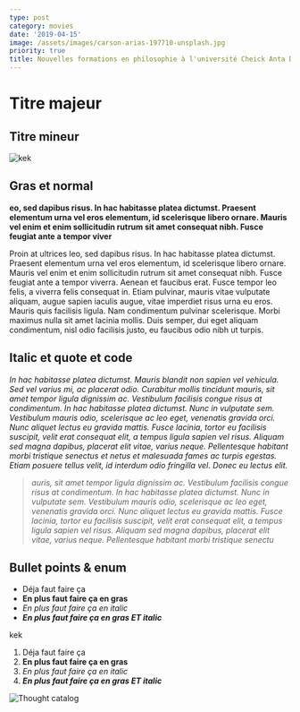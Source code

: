```yaml
---
type: post
category: movies
date: '2019-04-15'
image: /assets/images/carson-arias-197710-unsplash.jpg
priority: true
title: Nouvelles formations en philosophie à l'université Cheick Anta Diop
---
```

# Titre majeur

## Titre mineur

![kek](/assets/images/mvimg_20190401_154235.jpg)

## Gras et normal

**eo, sed dapibus risus. In hac habitasse platea dictumst. Praesent elementum urna vel eros elementum, id scelerisque libero ornare. Mauris vel enim et enim sollicitudin rutrum sit amet consequat nibh. Fusce feugiat ante a tempor viver**

Proin at ultrices leo, sed dapibus risus. In hac habitasse platea dictumst. Praesent elementum urna vel eros elementum, id scelerisque libero ornare. Mauris vel enim et enim sollicitudin rutrum sit amet consequat nibh. Fusce feugiat ante a tempor viverra. Aenean et faucibus erat. Fusce tempor leo felis, a viverra felis consequat in. Etiam pulvinar, mauris vitae vulputate aliquam, augue sapien iaculis augue, vitae imperdiet risus urna eu eros. Mauris quis facilisis ligula. Nam condimentum pulvinar scelerisque. Morbi maximus nulla sit amet lacinia mollis. Duis semper, dui eget aliquam condimentum, nisl odio facilisis justo, eu faucibus odio nibh ut turpis.

## Italic et quote et code

_In hac habitasse platea dictumst. Mauris blandit non sapien vel vehicula. Sed vel varius mi, ac placerat odio. Curabitur mollis tincidunt mauris, sit amet tempor ligula dignissim ac. Vestibulum facilisis congue risus at condimentum. In hac habitasse platea dictumst. Nunc in vulputate sem. Vestibulum mauris odio, scelerisque ac leo eget, venenatis gravida orci. Nunc aliquet lectus eu gravida mattis. Fusce lacinia, tortor eu facilisis suscipit, velit erat consequat elit, a tempus ligula sapien vel risus. Aliquam sed magna dapibus, placerat elit vitae, varius neque. Pellentesque habitant morbi tristique senectus et netus et malesuada fames ac turpis egestas. Etiam posuere tellus velit, id interdum odio fringilla vel. Donec eu lectus elit._

> _auris, sit amet tempor ligula dignissim ac. Vestibulum facilisis congue risus at condimentum. In hac habitasse platea dictumst. Nunc in vulputate sem. Vestibulum mauris odio, scelerisque ac leo eget, venenatis gravida orci. Nunc aliquet lectus eu gravida mattis. Fusce lacinia, tortor eu facilisis suscipit, velit erat consequat elit, a tempus ligula sapien vel risus. Aliquam sed magna dapibus, placerat elit vitae, varius neque. Pellentesque habitant morbi tristique senectu_

## Bullet points & enum

* Déja faut faire ça
* **En plus faut faire ça en gras**
* _En plus faut faire ça en italic_
* _**En plus faut faire ça en gras ET italic**_

kek

1. Déja faut faire ça
2. **En plus faut faire ça en gras**
3. _En plus faut faire ça en italic_
4. _**En plus faut faire ça en gras ET italic**_

![Thought catalog](/assets/images/thought-catalog-214785-unsplash.jpg "Image si si !")
